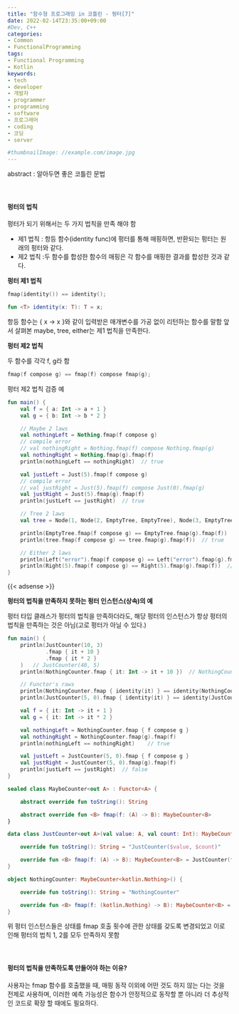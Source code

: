 ```yaml
---
title: "함수형 프로그래밍 in 코틀린 - 펑터[7]"
date: 2022-02-14T23:35:00+09:00
#Dev, C++
categories:
- Common
- FunctionalProgramming
tags:
- Functional Programming
- Kotlin
keywords:
- tech
- developer
- 개발자
- programmer
- programming
- software
- 프로그래머
- coding
- 코딩
- server

#thumbnailImage: //example.com/image.jpg
---
```


abstract : 알아두면 좋은 코틀린 문법

<!--more-->

　

#### 펑터의 법칙

펑터가 되기 위해서는 두 가지 법칙을 만족 해야 함

- 제1 법칙 : 항등 함수(identity func)에 펑터를 통해 매핑하면, 반환되는 펑터는 원래의 펑터와 같다.
- 제2 법칙 :두 함수를 합성한 함수의 매핑은 각 함수를 매핑한 결과를 합성한 것과 같다.

**펑터 제1 법칙**

```kotlin
fmap(identity()) == identity();

fun <T> identity(x: T): T = x;
```

항등 함수는 { x -> x }와 같이 입력받은 매개변수를 가공 없이 리턴하는 함수를 말함
앞서 살펴본 maybe, tree, either는 제1 법칙을 만족한다.

**펑터 제2 법칙**

두 함수를 각각 f, g라 함

```kotlin
fmap(f compose g) == fmap(f) compose fmap(g);
```

펑터 제2 법칙 검증 예

```kotlin
fun main() {
    val f = { a: Int -> a + 1 }
    val g = { b: Int -> b * 2 }

    // Maybe 2 laws
    val nothingLeft = Nothing.fmap(f compose g)
    // compile error
    // val nothingRight = Nothing.fmap(f) compose Nothing.fmap(g)
    val nothingRight = Nothing.fmap(g).fmap(f)
    println(nothingLeft == nothingRight)  // true

    val justLeft = Just(5).fmap(f compose g)
    // compile error
    // val justRight = Just(5).fmap(f) compose Just(0).fmap(g)
    val justRight = Just(5).fmap(g).fmap(f)
    println(justLeft == justRight)  // true

    // Tree 2 laws
    val tree = Node(1, Node(2, EmptyTree, EmptyTree), Node(3, EmptyTree, EmptyTree))

    println(EmptyTree.fmap(f compose g) == EmptyTree.fmap(g).fmap(f))  // true
    println(tree.fmap(f compose g) == tree.fmap(g).fmap(f))  // true

    // Either 2 laws
    println(Left("error").fmap(f compose g) == Left("error").fmap(g).fmap(f))  // true
    println(Right(5).fmap(f compose g) == Right(5).fmap(g).fmap(f))  // true
}
```

{{< adsense >}}

**펑터의 법칙을 만족하지 못하는 펑터 인스턴스(상속)의 예**

펑터 타입 클래스가 펑터의 법칙을 만족하더라도, 해당 펑터의 인스턴스가 항상 펑터의 법칙을 만족하는 것은 아님(고로 펑터가 아닐 수 있다.)

```kotlin
fun main() {
    println(JustCounter(10, 3)
            .fmap { it + 10 }
            .fmap { it * 2 }
    )   // JustCounter(40, 5)
    println(NothingCounter.fmap { it: Int -> it + 10 })  // NothingCounter

    // Functor's raws
    println(NothingCounter.fmap { identity(it) } == identity(NothingCounter))   // true
    println(JustCounter(5, 0).fmap { identity(it) } == identity(JustCounter(5, 0))) // false

    val f = { it: Int -> it + 1 }
    val g = { it: Int -> it * 2 }

    val nothingLeft = NothingCounter.fmap { f compose g }
    val nothingRight = NothingCounter.fmap(g).fmap(f)
    println(nothingLeft == nothingRight)    // true

    val justLeft = JustCounter(5, 0).fmap { f compose g }
    val justRight = JustCounter(5, 0).fmap(g).fmap(f)
    println(justLeft == justRight)  // false
}

sealed class MaybeCounter<out A> : Functor<A> {

    abstract override fun toString(): String

    abstract override fun <B> fmap(f: (A) -> B): MaybeCounter<B>
}

data class JustCounter<out A>(val value: A, val count: Int): MaybeCounter<A>() {

    override fun toString(): String = "JustCounter($value, $count)"

    override fun <B> fmap(f: (A) -> B): MaybeCounter<B> = JustCounter(f(value), count + 1)
}

object NothingCounter: MaybeCounter<kotlin.Nothing>() {

    override fun toString(): String = "NothingCounter"

    override fun <B> fmap(f: (kotlin.Nothing) -> B): MaybeCounter<B> = NothingCounter
}
```

위 펑터 인스턴스들은 상태를 fmap 호출 횟수에 관한 상태를 갖도록 변경되었고 이로 인해 펑터의 법칙 1, 2를 모두 만족하지 못함

　

#### 펑터의 법칙을 만족하도록 만들어야 하는 이유?

사용자는 fmap 함수를 호출했을 때, 매핑 동작 이외에 어떤 것도 하지 않는 다는 것을 전제로 사용하며, 이러한 예측 가능성은 함수가 안정적으로 동작할 뿐 아니라 더 추상적인 코드로 확장 할 때에도 필요하다.
